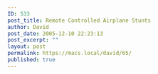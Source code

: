 ```yaml
---
ID: 533
post_title: Remote Controlled Airplane Stunts
author: David
post_date: 2005-12-10 22:23:13
post_excerpt: ""
layout: post
permalink: https://macs.local/david/65/
published: true
---
```

<object width="700" height="598"><param name="movie" value="http://www.youtube.com/v/Gulv_bvZS94&rel=1"></param><param name="wmode" value="transparent"></param><embed src="http://www.youtube.com/v/Gulv_bvZS94&rel=1" type="application/x-shockwave-flash" wmode="transparent" width="700" height="598"></embed></object>